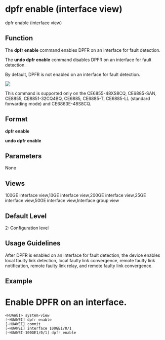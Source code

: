 dpfr enable (interface view)
============================

dpfr enable (interface view)

Function
--------



The **dpfr enable** command enables DPFR on an interface for fault detection.

The **undo dpfr enable** command disables DPFR on an interface for fault detection.



By default, DPFR is not enabled on an interface for fault detection.

![](../public_sys-resources/note_3.0-en-us.png) 

This command is supported only on the CE6855-48XS8CQ, CE6885-SAN, CE8855, CE8851-32CQ4BQ, CE6885, CE6885-T, CE6885-LL (standard forwarding mode) and CE6863E-48S8CQ.



Format
------

**dpfr enable**

**undo dpfr enable**


Parameters
----------

None

Views
-----

100GE interface view,10GE interface view,200GE interface view,25GE interface view,50GE interface view,Interface group view


Default Level
-------------

2: Configuration level


Usage Guidelines
----------------

After DPFR is enabled on an interface for fault detection, the device enables local faulty link detection, local faulty link convergence, remote faulty link notification, remote faulty link relay, and remote faulty link convergence.


Example
-------

# Enable DPFR on an interface.
```
<HUAWEI> system-view
[~HUAWEI] dpfr enable
[~HUAWEI] commit
[~HUAWEI] interface 100GE1/0/1
[~HUAWEI-100GE1/0/1] dpfr enable

```